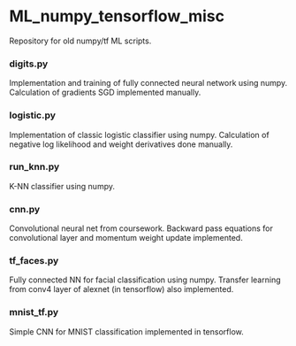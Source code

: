 # ML_numpy_tensorflow_misc

Repository for old numpy/tf ML scripts.

### digits.py
 Implementation and training of fully connected neural network using numpy. Calculation of gradients SGD implemented manually.

### logistic.py
 Implementation of classic logistic classifier using numpy. Calculation of negative log likelihood and weight derivatives done manually.

### run_knn.py
K-NN classifier using numpy.

### cnn.py
Convolutional neural net from coursework. Backward pass equations for convolutional layer and momentum weight update implemented.

### tf_faces.py
Fully connected NN for facial classification using numpy. Transfer learning from conv4 layer of alexnet (in tensorflow) also implemented.

### mnist_tf.py
Simple CNN for MNIST classification implemented in tensorflow.


